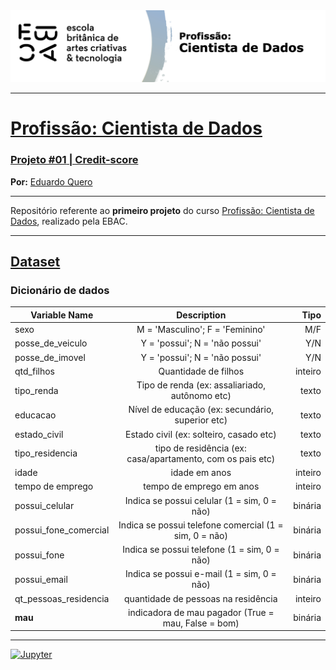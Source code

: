 <img src="https://github.com/EduardoQuero/Profissao-Cientista-de-Dados/blob/main/Cientista%20de%20Dados/ebac-course-utils/media/logo/ebac_logo-data_science.png" alt="ebac-logo">

---

# [**Profissão: Cientista de Dados**](https://github.com/EduardoQuero/Profissao-Cientista-de-Dados)
### [**Projeto #01** | Credit-score](   )

**Por:** [Eduardo Quero](https://www.linkedin.com/in/eduardo-quero/)<br>
<!-- **Data:** 17 de Outubro de 2023.<br> -->

---


Repositório referente ao **primeiro projeto** do curso [Profissão: Cientista de Dados](https://github.com/EduardoQuero/Profissao-Cientista-de-Dados/tree/main/Cientista%20de%20Dados/M%C3%B3dulo%2008%20-%20Git%20_%20GitHub%20-%20Controle%20de%20versionamento), realizado pela EBAC.


---

## [Dataset](https://raw.githubusercontent.com/EduardoQuero/Credit-score/main/demo01.csv)

### Dicionário de dados

| Variable Name            | Description                                         | Tipo  |
| ------------------------ |:---------------------------------------------------:| -----:|
| sexo| M = 'Masculino'; F = 'Feminino' |M/F|
| posse_de_veiculo| Y = 'possui'; N = 'não possui' |Y/N|
| posse_de_imovel| Y = 'possui'; N = 'não possui' |Y/N|
| qtd_filhos| Quantidade de filhos |inteiro|
| tipo_renda|Tipo de renda (ex: assaliariado, autônomo etc) | texto |
| educacao| Nível de educação (ex: secundário, superior etc) |texto|
| estado_civil | Estado civil (ex: solteiro, casado etc)| texto |
| tipo_residencia | tipo de residência (ex: casa/apartamento, com os pais etc) | texto |
| idade | idade em anos |inteiro|
| tempo de emprego | tempo de emprego em anos |inteiro|
| possui_celular | Indica se possui celular (1 = sim, 0 = não) |binária|
| possui_fone_comercial | Indica se possui telefone comercial (1 = sim, 0 = não) |binária|
| possui_fone | Indica se possui telefone (1 = sim, 0 = não) |binária|
| possui_email | Indica se possui e-mail (1 = sim, 0 = não) |binária|
| qt_pessoas_residencia | quantidade de pessoas na residência |inteiro|
| **mau** | indicadora de mau pagador (True = mau, False = bom) |binária|

---

[![Jupyter](https://img.shields.io/badge/Jupyter-F37626.svg?&logo=Jupyter&logoColor=white)](https://github.com/EduardoQuero/Credit-score/blob/main/Projeto%2001%20-%20Classificacao%20de%20credito%20-%20Eduardo%20Quero.ipynb)

